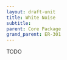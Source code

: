 ```yaml
---
layout: draft-unit
title: White Noise
subtitle: 
parent: Core Package
grand_parent: ER-301
---
```


TODO
